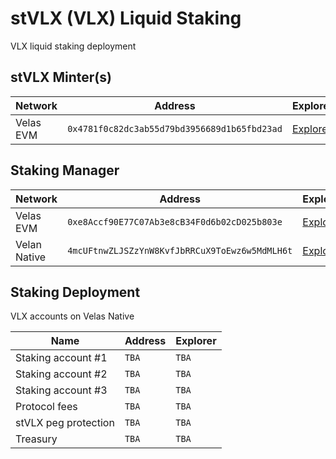 # stVLX (VLX) Liquid Staking
VLX liquid staking deployment

## stVLX Minter(s)

| Network | Address | Explorer |
| -- | -- | -- |
| Velas EVM | `0x4781f0c82dc3ab55d79bd3956689d1b65fbd23ad` | [Explorer](https://evmexplorer.velas.com/address/0x4781f0c82Dc3Ab55D79Bd3956689D1B65FBD23aD) |

## Staking Manager

| Network | Address | Explorer |
| -- | -- | -- |
| Velas EVM | `0xe8Accf90E77C07Ab3e8cB34F0d6b02cD025b803e` | [Explorer](https://evmexplorer.velas.com/address/0xe8Accf90E77C07Ab3e8cB34F0d6b02cD025b803e) |
| Velan Native | `4mcUFtnwZLJSZzYnW8KvfJbRRCuX9ToEwz6w5MdMLH6t` | [Explorer](https://native.velas.com/address/4mcUFtnwZLJSZzYnW8KvfJbRRCuX9ToEwz6w5MdMLH6t) |

## Staking Deployment
VLX accounts on Velas Native

| Name | Address | Explorer |
| -- | -- | -- |
| Staking account #1 | `TBA` | `TBA` |
| Staking account #2 | `TBA` | `TBA` |
| Staking account #3 | `TBA` | `TBA` |
| Protocol fees | `TBA` | `TBA` |
| stVLX peg protection | `TBA` | `TBA` |
| Treasury | `TBA` | `TBA` |
